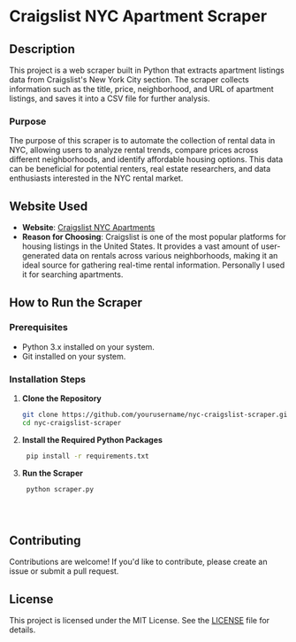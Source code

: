 # Craigslist NYC Apartment Scraper

## Description
This project is a web scraper built in Python that extracts apartment listings data from Craigslist's New York City section. The scraper collects information such as the title, price, neighborhood, and URL of apartment listings, and saves it into a CSV file for further analysis.

### Purpose
The purpose of this scraper is to automate the collection of rental data in NYC, allowing users to analyze rental trends, compare prices across different neighborhoods, and identify affordable housing options. This data can be beneficial for potential renters, real estate researchers, and data enthusiasts interested in the NYC rental market.

## Website Used
- **Website**: [Craigslist NYC Apartments](https://newyork.craigslist.org/search/apa#search=1~list~0~0)
- **Reason for Choosing**: Craigslist is one of the most popular platforms for housing listings in the United States. It provides a vast amount of user-generated data on rentals across various neighborhoods, making it an ideal source for gathering real-time rental information. Personally I used it for searching apartments.

## How to Run the Scraper

### Prerequisites
- Python 3.x installed on your system.
- Git installed on your system.


### Installation Steps
1. **Clone the Repository**
   ```bash
   git clone https://github.com/yourusername/nyc-craigslist-scraper.git
   cd nyc-craigslist-scraper
2. **Install the Required Python Packages**
   ```bash
    pip install -r requirements.txt
3. **Run the Scraper**
   ```bash
    python scraper.py


    
## Contributing
Contributions are welcome! If you'd like to contribute, please create an issue or submit a pull request.

## License
This project is licensed under the MIT License. See the [LICENSE](LICENSE) file for details.

